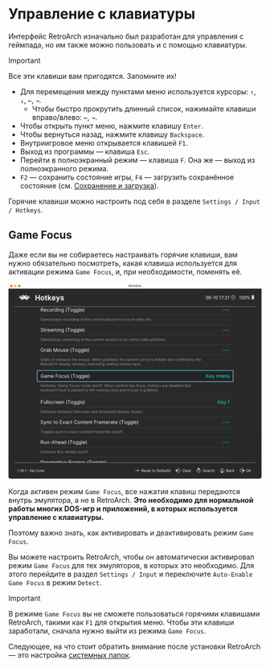 # Управление с клавиатуры

Интерфейс RetroArch изначально был разработан для управления с геймпада, но им также можно пользовать и с помощью клавиатуры.

> [!IMPORTANT]  
> Все эти клавиши вам пригодятся. Запомните их!

- Для перемещения между пунктами меню используется курсоры: `↑`, `↓`, `←`, `→`.
  - Чтобы быстро прокрутить длинный список, нажимайте клавиши вправо/влево: `←`, `→`.
- Чтобы открыть пункт меню, нажмите клавишу `Enter`.
- Чтобы вернуться назад, нажмите клавишу `Backspace`.
- Внутриигровое меню открывается клавишей `F1`.
- Выход из программы — клавиша `Esc`.
- Перейти в полноэкранный режим — клавиша `F`. Она же — выход из полноэкранного режима.
- `F2` — сохранить состояние игры, `F4` — загрузить сохранённое состояние (см. [Сохранение и загрузка](../dosbox-pure/save-load.md)).

Горячие клавиши можно настроить под себя в разделе `Settings / Input / Hotkeys`.

## Game Focus

Даже если вы не собираетесь настраивать горячие клавиши, вам нужно обязательно посмотреть, какая клавиша
используется для активации режима `Game Focus`, и, при необходимости, поменять её.

![Настройка Game Focus](../assets/retroarch/hotkeys-gamefocus.png)

Когда активен режим `Game Focus`, все нажатия клавиш передаются внутрь эмулятора, а не в RetroArch. **Это необходимо для
нормальной работы многих DOS-игр и приложений, в которых используется управление с клавиатуры.**

Поэтому важно знать, как активировать и деактивировать режим `Game Focus`.

Вы можете настроить RetroArch, чтобы он автоматически активировал режим `Game Focus` для тех эмуляторов, в которых это 
необходимо. Для этого перейдите в раздел `Settings / Input` и переключите `Auto-Enable Game Focus` в режим `Detect`.

> [!IMPORTANT]  
> В режиме `Game Focus` вы не сможете пользоваться горячими клавишами RetroArch, такими как `F1` для открытия меню.
> Чтобы эти клавиши заработали, сначала нужно выйти из режима `Game Focus`.

Следующее, на что стоит обратить внимание после установки RetroArch — это настройка [системных папок](./folders.md).